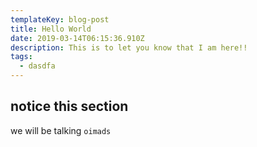 ```yaml
---
templateKey: blog-post
title: Hello World
date: 2019-03-14T06:15:36.910Z
description: This is to let you know that I am here!!
tags:
  - dasdfa
---
```

## notice this section

we will be talking `oimads` 
